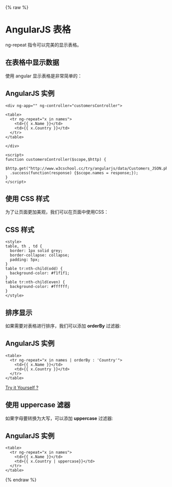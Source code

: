 {% raw %}
# AngularJS 表格



ng-repeat 指令可以完美的显示表格。



## 在表格中显示数据

使用 angular 显示表格是非常简单的：

## AngularJS 实例

```
<div ng-app="" ng-controller="customersController">  

<table>  
  <tr ng-repeat="x in names">  
    <td>{{ x.Name }}</td>  
    <td>{{ x.Country }}</td>  
  </tr>  
</table>  

</div>  

<script>  
function customersController($scope,$http) {  
  $http.get("http://www.w3cschool.cc/try/angularjs/data/Customers_JSON.php")  
  .success(function(response) {$scope.names = response;});  
}  
</script>
```





## 使用 CSS 样式

为了让页面更加美观，我们可以在页面中使用CSS：

## CSS 样式

```
<style>  
table, th , td {  
  border: 1px solid grey;  
  border-collapse: collapse;  
  padding: 5px;  
}  
table tr:nth-child(odd) {  
  background-color: #f1f1f1;  
}  
table tr:nth-child(even) {  
  background-color: #ffffff;  
}  
</style>
```





## 排序显示

如果需要对表格进行排序，我们可以添加 **orderBy** 过滤器: 

## AngularJS 实例

```
<table>  
  <tr ng-repeat="x in names | orderBy : 'Country'">  
    <td>{{ x.Name }}</td>  
    <td>{{ x.Country }}</td>  
  </tr>  
</table>
```

[Try it Yourself ?](/try/try.php?filename=try_ng_tables_orderby)  



## 使用 uppercase 滤器

如果字母要转换为大写，可以添加 **uppercase** 过滤器: 

## AngularJS 实例

```
<table>  
  <tr ng-repeat="x in names">  
    <td>{{ x.Name }}</td>  
    <td>{{ x.Country | uppercase}}</td>  
  </tr>  
</table>
```
{% endraw %}
